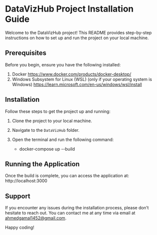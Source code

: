 # DataVizHub Project Installation Guide

Welcome to the DataVizHub project! This README provides step-by-step instructions on how to set up and run the project on your local machine.

## Prerequisites

Before you begin, ensure you have the following installed:

1. Docker https://www.docker.com/products/docker-desktop/
2. Windows Subsystem for Linux (WSL) (only if your operating system is Windows) https://learn.microsoft.com/en-us/windows/wsl/install

## Installation

Follow these steps to get the project up and running:

1. Clone the project to your local machine.
2. Navigate to the `DataVizHub` folder.
3. Open the terminal and run the following command:

   - docker-compose up --build

## Running the Application

Once the build is complete, you can access the application at: http://localhost:3000

## Support

If you encounter any issues during the installation process, please don’t hesitate to reach out. You can contact me at any time via email at ahmedgamal1452@gmail.com.

Happy coding!
